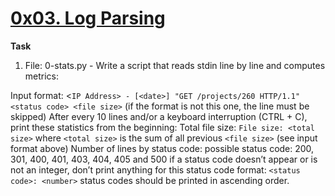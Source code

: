 # <ins> 0x03. Log Parsing </ins>

**Task**
1. File: 0-stats.py - Write a script that reads stdin line by line and computes metrics:

Input format: <`IP Address> - [<date>] "GET /projects/260 HTTP/1.1" <status code> <file size>` (if the format is not this one, the line must be skipped)
After every 10 lines and/or a keyboard interruption (CTRL + C), print these statistics from the beginning:
Total file size: `File size: <total size>`
where `<total size>` is the sum of all previous `<file size>` (see input format above)
Number of lines by status code:
possible status code: 200, 301, 400, 401, 403, 404, 405 and 500
if a status code doesn’t appear or is not an integer, don’t print anything for this status code
format: `<status code>: <number>`
status codes should be printed in ascending order.
